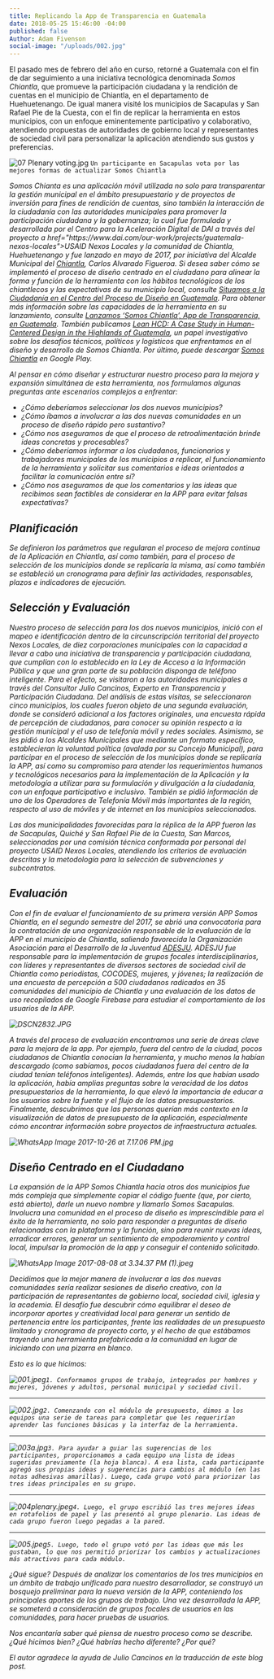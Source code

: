 ```yaml
---
title: Replicando la App de Transparencia en Guatemala
date: 2018-05-25 15:46:00 -04:00
published: false
Author: Adam Fivenson
social-image: "/uploads/002.jpg"
---
```


El pasado mes de febrero del año en curso, retorné a Guatemala con el fin de dar seguimiento a una iniciativa tecnológica denominada *Somos Chiantla*, que promueve la participación ciudadana y la rendición de cuentas en el municipio de Chiantla, en el departamento de Huehuetenango.  De igual manera visité los municipios de Sacapulas y San Rafael Pie de la Cuesta, con el fin de replicar la herramienta en estos municipios, con un enfoque eminentemente participativo y colaborativo, atendiendo propuestas de autoridades de gobierno local y representantes de sociedad civil para personalizar la aplicación atendiendo sus gustos y preferencias.  

![07 Plenary voting.jpg](/uploads/07%20Plenary%20voting.jpg)
`Un participante en Sacapulas vota por las mejores formas de actualizar Somos Chiantla`

<!--more-->

<aside><p><em>Somos Chianta es una aplicación móvil utilizada no solo para transparentar la gestión municipal en el ámbito presupuestario y de proyectos de inversión para fines de rendición de cuentas, sino también la interacción de la ciudadanía con las autoridades municipales para promover la participación ciudadana y la gobernanza; la cual fue formulada y desarrollada por el Centro para la Aceleración Digital de DAI a través del proyecto a href="https://www.dai.com/our-work/projects/guatemala-nexos-locales">USAID Nexos Locales</a> y la comunidad de Chiantla, Huehuetenango y fue lanzado en mayo de 2017, por iniciativa del Alcalde Municipal del <a href="https://goo.gl/maps/rz1w6hbbEwM2">Chiantla</a>, Carlos Alvarado Figueroa. Si desea saber cómo se implementó el proceso de diseño centrado en el ciudadano para alinear la forma y función de la herramienta con los hábitos tecnológicos de los chiantlecos y las expectativas de su municipio local, consulte <a href="https://dai-global-digital.com/diseno-ciudadano-guatemala.html">Situamos a la Ciudadanía en el Centro del Proceso de Diseño en Guatemala</a>. Para obtener más información sobre las capacidades de la herramienta en su lanzamiento, consulte <a href="https://dai-global-digital.com/app-de-transparencia-guatemala.html">Lanzamos ‘Somos Chiantla’, App de Transparencia, en Guatemala</a>. También publicamos <a href="https://dai-global-digital.com/lean-hcd.html">Lean HCD: A Case Study in Human-Centered Design in the Highlands of Guatemala</a>, un papel investigativo sobre los desafíos técnicos, políticos y logísticos que enfrentamos en el diseño y desarrollo de Somos Chiantla. Por último, puede descargar <a href="https://play.google.com/store/apps/details?id=gt.muni.chiantla&amp;hl=en"><em>Somos Chiantla</em></a> en Google Play.</p></aside>

Al pensar en cómo diseñar y estructurar nuestro proceso para la mejora y expansión simultánea de esta herramienta, nos formulamos algunas preguntas ante escenarios complejos a enfrentar:
* ¿Cómo deberíamos seleccionar los dos nuevos municipios?
* ¿Cómo íbamos a involucrar a las dos nuevas comunidades en un proceso de diseño rápido pero sustantivo?
* ¿Cómo nos aseguramos de que el proceso de retroalimentación brinde ideas concretas y procesables?
* ¿Cómo deberíamos informar a los ciudadanos, funcionarios y trabajadores municipales de los  municipios a replicar, el funcionamiento de la herramienta y solicitar sus comentarios e ideas orientados a facilitar la comunicación entre sí?
* ¿Cómo nos aseguramos de que los comentarios y las ideas que recibimos sean factibles de considerar en la APP para evitar falsas expectativas?

## Planificación

Se definieron los parámetros que regularan el proceso de mejora continua de la Aplicación en Chiantla, así como también, para el proceso de selección de los municipios donde se replicaría la misma, así como también se estableció un cronograma para definir las actividades, responsables, plazos e indicadores de ejecución.  

## Selección y Evaluación

Nuestro proceso de selección para los dos nuevos municipios, inició con el mapeo e identificación dentro de la circunscripción territorial del proyecto Nexos Locales, de diez corporaciones municipales con la capacidad a llevar a cabo una iniciativa de transparencia y participación ciudadana, que cumplían con lo establecido en la Ley de Acceso a la Información Pública y que una gran parte de su población disponga de teléfono inteligente.  Para el efecto, se visitaron a las autoridades municipales a través del Consultor Julio Cancinos, Experto en Transparencia y Participación Ciudadana. Del análisis de estas visitas, se seleccionaron cinco municipios, los cuales fueron objeto de una segunda evaluación, donde se consideró adicional a los factores originales, una encuesta rápida de percepción de ciudadanos, para conocer su opinión respecto a la gestión municipal y el uso de telefonía móvil y redes sociales. Asimismo, se les pidió a los Alcaldes Municipales que mediante un formato específico, establecieran la voluntad política (avalada por su Concejo Municipal), para participar en el proceso de selección de los municipios donde se replicaría la APP, así como su compromiso para atender los requerimientos humanos y tecnológicos necesarios para la implementación de la Aplicación y la metodología a utilizar para su formulación y divulgación a la ciudadanía, con un enfoque participativo e inclusivo. También se pidió información de uno de los Operadores de Telefonía Móvil más importantes de la región, respecto al uso de móviles y de internet en los municipios seleccionados.

Las dos municipalidades favorecidas para la réplica de la APP fueron las de Sacapulas, Quiché y San Rafael Pie de la Cuesta, San Marcos, seleccionadas por una comisión técnica conformada por personal del proyecto USAID Nexos Locales, atendiendo los criterios de evaluación descritas y la metodología para la selección de subvenciones y subcontratos.

## Evaluación

Con el fin de evaluar el funcionamiento de su primera versión APP Somos Chiantla, en el segundo semestre del 2017, se abrió una convocatoria para la contratación de una organización responsable de la evaluación de la APP en el municipio de Chiantla, saliendo favorecida la Organización Asociación para el Desarrollo de la Juventud [ADESJU](https://www.facebook.com/Asociaci%C3%B3n-Para-el-Desarrollo-Sostenible-de-la-Juventud-130288017040702/). ADESJU fue responsable para la implementación de grupos focales interdisciplinarios, con líderes y representantes de diversos sectores de sociedad civil de Chiantla como periodistas, COCODES, mujeres, y jóvenes; la realización de una encuesta de percepción a 500 ciudadanos radicados en 35 comunidades del municipio de Chiantla y una evaluación de los datos de uso recopilados de Google Firebase para estudiar el comportamiento de los usuarios de la APP. 

![DSCN2832.JPG](/uploads/DSCN2832.JPG)

A través del proceso de evaluación encontramos una serie de áreas clave para la mejora de la app. Por ejemplo, fuera del centro de la ciudad, pocos ciudadanos de Chiantla conocían la herramienta, y mucho menos la habían descargado (como sabíamos, pocos ciudadanos fuera del centro de la ciudad tenían teléfonos inteligentes). Además, entre los que habían usado la aplicación, había amplias preguntas sobre la veracidad de los datos presupuestarios de la herramienta, lo que elevó la importancia de educar a los usuarios sobre la fuente y el flujo de los datos presupuestarios. Finalmente, descubrimos que las personas querían más contexto en la visualización de datos de presupuesto de la aplicación, especialmente cómo encontrar información sobre proyectos de infraestructura actuales.

![WhatsApp Image 2017-10-26 at 7.17.06 PM.jpg](/uploads/WhatsApp%20Image%202017-10-26%20at%207.17.06%20PM.jpg)

## Diseño Centrado en el Ciudadano

La expansión de la APP Somos Chiantla hacia otros dos municipios fue más compleja que simplemente copiar el código fuente (que, por cierto, está abierto), darle un nuevo nombre y llamarlo *Somos Sacapulas*. Involucra una comunidad en el proceso de diseño es imprescindible para el éxito de la herramienta, no solo para responder a preguntas de diseño relacionadas con la plataforma y la función, sino para reunir nuevas ideas, erradicar errores, generar un sentimiento de empoderamiento y control local, impulsar la promoción de la app y conseguir el contenido solicitado. 

![WhatsApp Image 2017-08-08 at 3.34.37 PM (1).jpeg](/uploads/WhatsApp%20Image%202017-08-08%20at%203.34.37%20PM%20(1).jpeg)

Decidimos que la mejor manera de involucrar a las dos nuevas comunidades sería realizar sesiones de diseño creativo, con la participación de representantes de gobierno local, sociedad civil, iglesia y la academia. El desafío fue descubrir cómo equilibrar el deseo de incorporar aportes y creatividad local para generar un sentido de pertenencia entre los participantes, frente las realidades de un presupuesto limitado y cronograma de proyecto corto, y el hecho de que estábamos trayendo una herramienta prefabricada a la comunidad en lugar de iniciando con una pizarra en blanco.

Esto es lo que hicimos:

![001.jpeg](/uploads/001.jpeg)`1. Conformamos grupos de trabajo, integrados por hombres y mujeres, jóvenes y adultos, personal municipal y sociedad civil.`

---

![002.jpg](/uploads/002.jpg)`2. Comenzando con el módulo de presupuesto, dimos a los equipos una serie de tareas para completar que les requerirían aprender las funciones básicas y la interfaz de la herramienta.`

---

![003a.jpg](/uploads/003a.jpg)`3. Para ayudar a guiar las sugerencias de los participantes, proporcionamos a cada equipo una lista de ideas sugeridas previamente (la hoja blanca). A esa lista, cada participante agregó sus propias ideas y sugerencias para cambios al módulo (en las notas adhesivas amarillas). Luego, cada grupo votó para priorizar las tres ideas principales en su grupo.`

---

![004plenary.jpeg](/uploads/004plenary.jpeg)`4. Luego, el grupo escribió las tres mejores ideas en rotafolios de papel y las presentó al grupo plenario. Las ideas de cada grupo fueron luego pegadas a la pared.`

---

![005.jpeg](/uploads/005.jpeg)`5. Luego, todo el grupo votó por las ideas que más les gustaban, lo que nos permitió priorizar los cambios y actualizaciones más atractivos para cada módulo.`

¿Qué sigue? 
Después de analizar los comentarios de los tres municipios en un ámbito de trabajo unificado para nuestro desarrollador, se construyó un bosquejo preliminar para la nueva versión de la APP, conteniendo los principales aportes de los grupos de trabajo.  Una vez desarrollada la APP, se someterá a consideración de grupos focales de usuarios en las comunidades, para hacer pruebas de usuarios.  

*Nos encantaría saber qué piensa de nuestro proceso como se describe. ¿Qué hicimos bien? ¿Qué habrías hecho diferente? ¿Por qué?*

*El autor agradece la ayuda de Julio Cancinos en la traducción de este blog post.*
